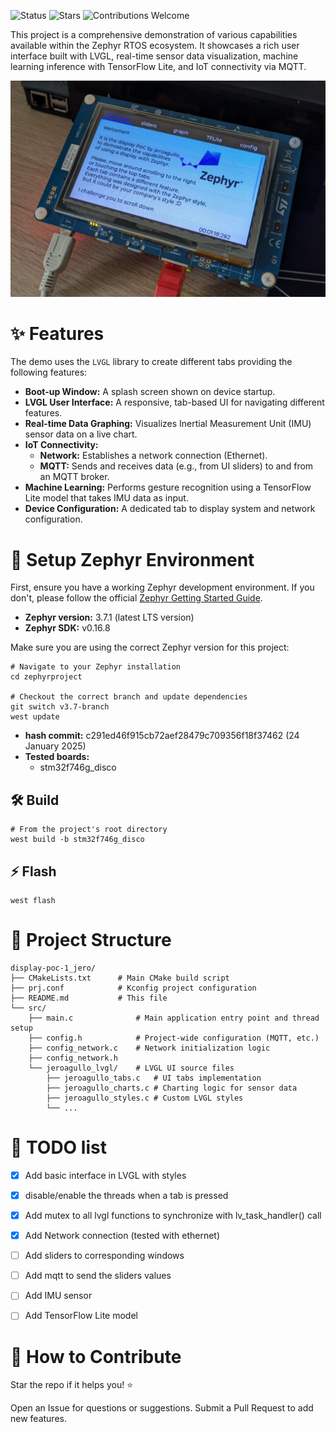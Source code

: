 ![Status](https://img.shields.io/badge/Status-Active%20%26%20Updating-brightgreen) 
![Stars](https://img.shields.io/github/stars/jeronimoagullo/zephyr-lvgl-aiot-showcase?style=social) 
![Contributions Welcome](https://img.shields.io/badge/Contributions-Welcome-blue)  

This project is a comprehensive demonstration of various capabilities available within the Zephyr RTOS ecosystem. It showcases a rich user interface built with LVGL, real-time sensor data visualization, machine learning inference with TensorFlow Lite, and IoT connectivity via MQTT.

![Project demo main screen](images/display_image_01.jpg)

# ✨ Features
The demo uses the `LVGL` library to create different tabs providing the following features:
- **Boot-up Window:** A splash screen shown on device startup.
- **LVGL User Interface:** A responsive, tab-based UI for navigating different features.
- **Real-time Data Graphing:** Visualizes Inertial Measurement Unit (IMU) sensor data on a live chart.
- **IoT Connectivity:** 
  - **Network:** Establishes a network connection (Ethernet).
  - **MQTT:** Sends and receives data (e.g., from UI sliders) to and from an MQTT broker.
- **Machine Learning:** Performs gesture recognition using a TensorFlow Lite model that takes IMU data as input.
- **Device Configuration:** A dedicated tab to display system and network configuration.

# 🎯 Setup Zephyr Environment
First, ensure you have a working Zephyr development environment. If you don't, please follow the official [Zephyr Getting Started Guide](https://docs.zephyrproject.org/latest/getting_started/index.html).

- **Zephyr version:** 3.7.1 (latest LTS version)
- **Zephyr SDK:** v0.16.8

Make sure you are using the correct Zephyr version for this project:

```shell
# Navigate to your Zephyr installation
cd zephyrproject

# Checkout the correct branch and update dependencies
git switch v3.7-branch
west update
```

- **hash commit:** c291ed46f915cb72aef28479c709356f18f37462 (24 January 2025)
- **Tested boards:**
  - stm32f746g_disco

## 🛠️ Build
```
# From the project's root directory
west build -b stm32f746g_disco
```

## ⚡️ Flash
```
west flash
```

# 🔧 Project Structure

```
display-poc-1_jero/
├── CMakeLists.txt      # Main CMake build script
├── prj.conf            # Kconfig project configuration
├── README.md           # This file
└── src/
    ├── main.c              # Main application entry point and thread setup
    ├── config.h            # Project-wide configuration (MQTT, etc.)
    ├── config_network.c    # Network initialization logic
    ├── config_network.h
    └── jeroagullo_lvgl/    # LVGL UI source files
        ├── jeroagullo_tabs.c   # UI tabs implementation
        ├── jeroagullo_charts.c # Charting logic for sensor data
        ├── jeroagullo_styles.c # Custom LVGL styles
        └── ...
```

# 📅 TODO list
- [x] Add basic interface in LVGL with styles
- [x] disable/enable the threads when a tab is pressed
- [x] Add mutex to all lvgl functions to synchronize with lv_task_handler() call
- [x] Add Network connection (tested with ethernet)
- [ ] Add sliders to corresponding windows
- [ ] Add mqtt to send the sliders values
- [ ] Add IMU sensor
- [ ] Add TensorFlow Lite model


# 🌟 How to Contribute
Star the repo if it helps you! ⭐

Open an Issue for questions or suggestions. Submit a Pull Request to add new features.